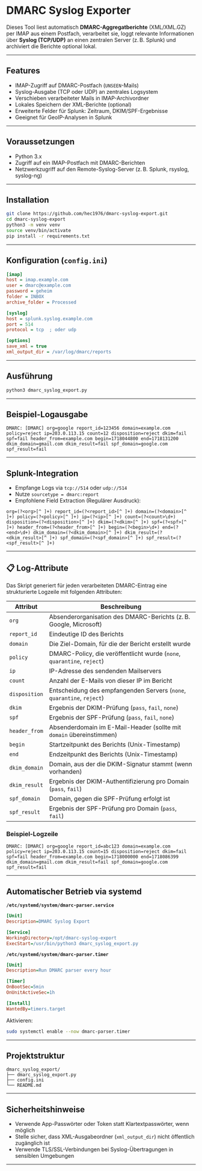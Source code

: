 # DMARC Syslog Exporter

Dieses Tool liest automatisch **DMARC-Aggregatberichte** (XML/XML.GZ) per IMAP aus einem Postfach, verarbeitet sie, loggt relevante Informationen über **Syslog (TCP/UDP)** an einen zentralen Server (z. B. Splunk) und archiviert die Berichte optional lokal.

---

## Features

- IMAP-Zugriff auf DMARC-Postfach (`UNSEEN`-Mails)
- Syslog-Ausgabe (TCP oder UDP) an zentrales Logsystem
- Verschieben verarbeiteter Mails in IMAP-Archivordner
- Lokales Speichern der XML-Berichte (optional)
- Erweiterte Felder für Splunk: Zeitraum, DKIM/SPF-Ergebnisse
- Geeignet für GeoIP-Analysen in Splunk

---

## Voraussetzungen

- Python 3.x
- Zugriff auf ein IMAP-Postfach mit DMARC-Berichten
- Netzwerkzugriff auf den Remote-Syslog-Server (z. B. Splunk, rsyslog, syslog-ng)

---

## Installation

```bash  
git clone https://github.com/hec1976/dmarc-syslog-export.git  
cd dmarc-syslog-export  
python3 -m venv venv  
source venv/bin/activate  
pip install -r requirements.txt  
```

---

## Konfiguration (`config.ini`)

```ini  
[imap]  
host = imap.example.com  
user = dmarc@example.com  
password = geheim  
folder = INBOX  
archive_folder = Processed  

[syslog]  
host = splunk.syslog.example.com  
port = 514  
protocol = tcp  ; oder udp  

[options]  
save_xml = true  
xml_output_dir = /var/log/dmarc/reports  
```

---

## Ausführung

```bash  
python3 dmarc_syslog_export.py  
```

---

## Beispiel-Logausgabe

```text  
DMARC: [DMARC] org=google report_id=123456 domain=example.com policy=reject ip=203.0.113.15 count=12 disposition=reject dkim=fail spf=fail header_from=example.com begin=1718044800 end=1718131200 dkim_domain=gmail.com dkim_result=fail spf_domain=google.com spf_result=fail  
```

---

## Splunk-Integration

- Empfange Logs via `tcp://514` oder `udp://514`
- Nutze `sourcetype = dmarc:report`
- Empfohlene Field Extraction (Regulärer Ausdruck):

```regex  
org=(?<org>[^ ]+) report_id=(?<report_id>[^ ]+) domain=(?<domain>[^ ]+) policy=(?<policy>[^ ]+) ip=(?<ip>[^ ]+) count=(?<count>\d+) disposition=(?<disposition>[^ ]+) dkim=(?<dkim>[^ ]+) spf=(?<spf>[^ ]+) header_from=(?<header_from>[^ ]+) begin=(?<begin>\d+) end=(?<end>\d+) dkim_domain=(?<dkim_domain>[^ ]+) dkim_result=(?<dkim_result>[^ ]+) spf_domain=(?<spf_domain>[^ ]+) spf_result=(?<spf_result>[^ ]+)  
```

---
## 📋 Log-Attribute

Das Skript generiert für jeden verarbeiteten DMARC-Eintrag eine strukturierte Logzeile mit folgenden Attributen:

| Attribut       | Beschreibung                                                                 |
|----------------|------------------------------------------------------------------------------|
| `org`          | Absenderorganisation des DMARC-Berichts (z. B. Google, Microsoft)            |
| `report_id`    | Eindeutige ID des Berichts                                                   |
| `domain`       | Die Ziel-Domain, für die der Bericht erstellt wurde                          |
| `policy`       | DMARC-Policy, die veröffentlicht wurde (`none`, `quarantine`, `reject`)      |
| `ip`           | IP-Adresse des sendenden Mailservers                                         |
| `count`        | Anzahl der E-Mails von dieser IP im Bericht                                  |
| `disposition`  | Entscheidung des empfangenden Servers (`none`, `quarantine`, `reject`)       |
| `dkim`         | Ergebnis der DKIM-Prüfung (`pass`, `fail`, `none`)                           |
| `spf`          | Ergebnis der SPF-Prüfung (`pass`, `fail`, `none`)                            |
| `header_from`  | Absenderdomain im E-Mail-Header (sollte mit `domain` übereinstimmen)         |
| `begin`        | Startzeitpunkt des Berichts (Unix-Timestamp)                                 |
| `end`          | Endzeitpunkt des Berichts (Unix-Timestamp)                                   |
| `dkim_domain`  | Domain, aus der die DKIM-Signatur stammt (wenn vorhanden)                    |
| `dkim_result`  | Ergebnis der DKIM-Authentifizierung pro Domain (`pass`, `fail`)              |
| `spf_domain`   | Domain, gegen die SPF-Prüfung erfolgt ist                                    |
| `spf_result`   | Ergebnis der SPF-Prüfung pro Domain (`pass`, `fail`)                         |

### Beispiel-Logzeile

```text
DMARC: [DMARC] org=google report_id=abc123 domain=example.com policy=reject ip=203.0.113.15 count=15 disposition=reject dkim=fail spf=fail header_from=example.com begin=1718000000 end=1718086399 dkim_domain=gmail.com dkim_result=fail spf_domain=google.com spf_result=fail
```
---
## Automatischer Betrieb via systemd

**`/etc/systemd/system/dmarc-parser.service`**  
```ini  
[Unit]  
Description=DMARC Syslog Export  

[Service]  
WorkingDirectory=/opt/dmarc-syslog-export  
ExecStart=/usr/bin/python3 dmarc_syslog_export.py  
```

**`/etc/systemd/system/dmarc-parser.timer`**  
```ini  
[Unit]  
Description=Run DMARC parser every hour  

[Timer]  
OnBootSec=5min  
OnUnitActiveSec=1h  

[Install]  
WantedBy=timers.target  
```

Aktivieren:

```bash  
sudo systemctl enable --now dmarc-parser.timer  
```

---

## Projektstruktur

```text  
dmarc_syslog_export/  
├── dmarc_syslog_export.py  
├── config.ini  
└── README.md  
```

---

## Sicherheitshinweise

- Verwende App-Passwörter oder Token statt Klartextpasswörter, wenn möglich
- Stelle sicher, dass XML-Ausgabeordner (`xml_output_dir`) nicht öffentlich zugänglich ist
- Verwende TLS/SSL-Verbindungen bei Syslog-Übertragungen in sensiblen Umgebungen

---


